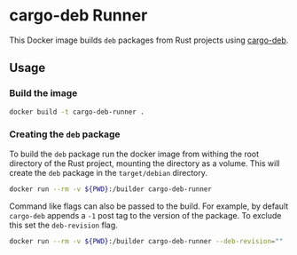 # cargo-deb Runner

This Docker image builds `deb` packages from Rust projects using
[cargo-deb](https://github.com/kornelski/cargo-deb).

## Usage

### Build the image

```sh
docker build -t cargo-deb-runner .
```

### Creating the `deb` package

To build the `deb` package run the docker image from withing the root directory of the Rust project,
mounting the directory as a volume. This will create the `deb` package in the `target/debian`
directory.

```sh
docker run --rm -v ${PWD}:/builder cargo-deb-runner
```

Command like flags can also be passed to the build. For example, by default `cargo-deb` appends a
`-1` post tag to the version of the package. To exclude this set the `deb-revision` flag.

```sh
docker run --rm -v ${PWD}:/builder cargo-deb-runner --deb-revision=""
```
